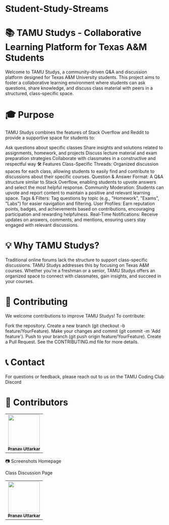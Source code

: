 # Student-Study-Streams

# 📚 TAMU Studys - Collaborative Learning Platform for Texas A&M Students

Welcome to TAMU Studys, a community-driven Q&A and discussion platform designed for Texas A&M University students. This project aims to foster a collaborative learning environment where students can ask questions, share knowledge, and discuss class material with peers in a structured, class-specific space.

# 🎓 Purpose

TAMU Studys combines the features of Stack Overflow and Reddit to provide a supportive space for students to:

Ask questions about specific classes
Share insights and solutions related to assignments, homework, and projects
Discuss lecture material and exam preparation strategies
Collaborate with classmates in a constructive and respectful way
🛠 Features
Class-Specific Threads: Organized discussion spaces for each class, allowing students to easily find and contribute to discussions about their specific courses.
Question & Answer Format: A Q&A structure similar to Stack Overflow, enabling students to upvote answers and select the most helpful response.
Community Moderation: Students can upvote and report content to maintain a positive and relevant learning space.
Tags & Filters: Tag questions by topic (e.g., "Homework", "Exams", "Labs") for easier navigation and filtering.
User Profiles: Earn reputation points, badges, and achievements based on contributions, encouraging participation and rewarding helpfulness.
Real-Time Notifications: Receive updates on answers, comments, and mentions, ensuring users stay engaged with relevant discussions.

# 💡 Why TAMU Studys?

Traditional online forums lack the structure to support class-specific discussions. TAMU Studys addresses this by focusing on Texas A&M courses. Whether you're a freshman or a senior, TAMU Studys offers an organized space to connect with classmates, gain insights, and succeed in your courses.

# 🤝 Contributing

We welcome contributions to improve TAMU Studys! To contribute:

Fork the repository.
Create a new branch (git checkout -b feature/YourFeature).
Make your changes and commit (git commit -m 'Add feature').
Push to your branch (git push origin feature/YourFeature).
Create a Pull Request.
See the CONTRIBUTING.md file for more details.

# 📞 Contact

For questions or feedback, please reach out to us on the TAMU Coding Club Discord

# 👥 Contributors

<table> <tr> <td align="center"><a href="https://github.com/PranavUttarkar"><img src="https://avatars.githubusercontent.com/PranavUttarkar?v=4" width="100px;" alt=""/><br /><sub><b>Pranav Uttarkar</b></sub></a><br /></td> <table> <tr> <td align="center"><a href="https://github.com/PranavUttarkar"><img src="https://avatars.githubusercontent.com/PranavUttarkar?v=4" width="100px;" alt=""/><br /><sub><b>Pranav Uttarkar</b></sub></a><br /></td>
📷 Screenshots
Homepage

Class Discussion Page
